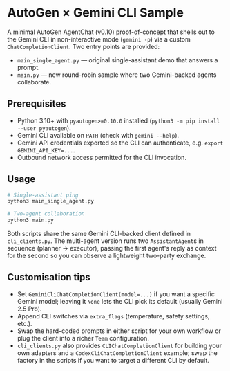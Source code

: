 # AutoGen × Gemini CLI Sample

A minimal AutoGen AgentChat (v0.10) proof-of-concept that shells out to the
Gemini CLI in non-interactive mode (`gemini -p`) via a custom
`ChatCompletionClient`. Two entry points are provided:

- `main_single_agent.py` — original single-assistant demo that answers a prompt.
- `main.py` — new round-robin sample where two Gemini-backed agents collaborate.

## Prerequisites

- Python 3.10+ with `pyautogen>=0.10.0` installed (`python3 -m pip install --user pyautogen`).
- Gemini CLI available on `PATH` (check with `gemini --help`).
- Gemini API credentials exported so the CLI can authenticate, e.g. `export GEMINI_API_KEY=...`.
- Outbound network access permitted for the CLI invocation.

## Usage

```bash
# Single-assistant ping
python3 main_single_agent.py

# Two-agent collaboration
python3 main.py
```

Both scripts share the same Gemini CLI-backed client defined in `cli_clients.py`.
The multi-agent version runs two `AssistantAgent`s in sequence (planner →
executor), passing the first agent's reply as context for the second so you can
observe a lightweight two-party exchange.

## Customisation tips

- Set `GeminiCliChatCompletionClient(model=...)` if you want a specific Gemini model; leaving it `None` lets the CLI pick its default (usually Gemini 2.5 Pro).
- Append CLI switches via `extra_flags` (temperature, safety settings, etc.).
- Swap the hard-coded prompts in either script for your own workflow or plug
  the client into a richer `Team` configuration.
- `cli_clients.py` also provides `CLIChatCompletionClient` for building your own
  adapters and a `CodexCliChatCompletionClient` example; swap the factory in the
  scripts if you want to target a different CLI by default.
